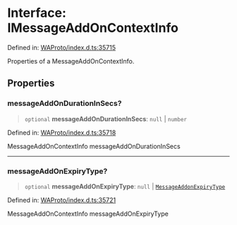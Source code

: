 # Interface: IMessageAddOnContextInfo

Defined in: [WAProto/index.d.ts:35715](https://github.com/Fokusdotid/bail/blob/82f46c566476ac566bfd781dede14412fcdfb787/WAProto/index.d.ts#L35715)

Properties of a MessageAddOnContextInfo.

## Properties

### messageAddOnDurationInSecs?

> `optional` **messageAddOnDurationInSecs**: `null` \| `number`

Defined in: [WAProto/index.d.ts:35718](https://github.com/Fokusdotid/bail/blob/82f46c566476ac566bfd781dede14412fcdfb787/WAProto/index.d.ts#L35718)

MessageAddOnContextInfo messageAddOnDurationInSecs

***

### messageAddOnExpiryType?

> `optional` **messageAddOnExpiryType**: `null` \| [`MessageAddonExpiryType`](../namespaces/MessageContextInfo/enumerations/MessageAddonExpiryType.md)

Defined in: [WAProto/index.d.ts:35721](https://github.com/Fokusdotid/bail/blob/82f46c566476ac566bfd781dede14412fcdfb787/WAProto/index.d.ts#L35721)

MessageAddOnContextInfo messageAddOnExpiryType
